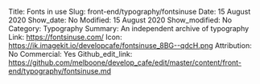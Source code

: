 Title: Fonts in use
Slug: front-end/typography/fontsinuse
Date: 15 August 2020
Show_date: No
Modified: 15 August 2020
Show_modified: No
Category: Typography
Summary: An independent archive of typography
Link: https://fontsinuse.com/
Icon: https://ik.imagekit.io/developcafe/fontsinuse_8BG--qdcH.png
Attribution: No
Commercial: Yes
Github_edit_link: https://github.com/melboone/develop_cafe/edit/master/content/front-end/typography/fontsinuse.md
